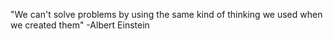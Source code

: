 "We can't solve problems by using the same kind of thinking we used when we created them" -Albert Einstein 
